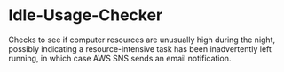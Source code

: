 # Idle-Usage-Checker
 Checks to see if computer resources are unusually high during the night, possibly indicating a resource-intensive task has been inadvertently left running, in which case AWS SNS sends an email notification.
